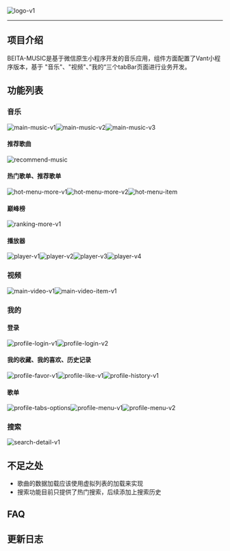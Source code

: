 ![logo-v1](https://raw.githubusercontent.com/beitaandbaozi/BEITA-MUSIC/main/demo-image/logo-v1.png)





------



## 项目介绍

BEITA-MUSIC是基于微信原生小程序开发的音乐应用，组件方面配置了Vant小程序版本，基于 "音乐"、"视频"、”我的“三个tabBar页面进行业务开发。



## 功能列表

### 音乐

![main-music-v1](https://raw.githubusercontent.com/beitaandbaozi/BEITA-MUSIC/main/demo-image/main-music-v1.png)![main-music-v2](https://raw.githubusercontent.com/beitaandbaozi/BEITA-MUSIC/main/demo-image/main-music-v2.png)![main-music-v3](https://raw.githubusercontent.com/beitaandbaozi/BEITA-MUSIC/main/demo-image/main-music-v3.png)



#### 推荐歌曲

![recommend-music](https://raw.githubusercontent.com/beitaandbaozi/BEITA-MUSIC/main/demo-image/recommend-more-v1.png)



#### 热门歌单、推荐歌单

![hot-menu-more-v1](https://raw.githubusercontent.com/beitaandbaozi/BEITA-MUSIC/main/demo-image/hot-menu-more-v1.png)![hot-menu-more-v2](https://raw.githubusercontent.com/beitaandbaozi/BEITA-MUSIC/main/demo-image/hot-menu-more-v2.png)![hot-menu-item](https://raw.githubusercontent.com/beitaandbaozi/BEITA-MUSIC/main/demo-image/hot-menu-item.png)



#### 巅峰榜

![ranking-more-v1](https://raw.githubusercontent.com/beitaandbaozi/BEITA-MUSIC/main/demo-image/ranking-more-v1.png)



#### 播放器

![player-v1](https://raw.githubusercontent.com/beitaandbaozi/BEITA-MUSIC/main/demo-image/player-v1.png)![player-v2](https://raw.githubusercontent.com/beitaandbaozi/BEITA-MUSIC/main/demo-image/player-v2.png)![player-v3](https://raw.githubusercontent.com/beitaandbaozi/BEITA-MUSIC/main/demo-image/player-v3.png)![player-v4](https://raw.githubusercontent.com/beitaandbaozi/BEITA-MUSIC/main/demo-image/player-v4.png)



### 视频

![main-video-v1](https://raw.githubusercontent.com/beitaandbaozi/BEITA-MUSIC/main/demo-image/main-video-v1.png)![main-video-item-v1](https://raw.githubusercontent.com/beitaandbaozi/BEITA-MUSIC/main/demo-image/main-video-item-v1.png)



### 我的

#### 登录

![profile-login-v1](https://raw.githubusercontent.com/beitaandbaozi/BEITA-MUSIC/main/demo-image/profile-login-v1.png)![profile-login-v2](https://raw.githubusercontent.com/beitaandbaozi/BEITA-MUSIC/main/demo-image/profile-login-v2.png)



#### 我的收藏、我的喜欢、历史记录

![profile-favor-v1](https://raw.githubusercontent.com/beitaandbaozi/BEITA-MUSIC/main/demo-image/profile-favor-v1.png)![profile-like-v1](https://raw.githubusercontent.com/beitaandbaozi/BEITA-MUSIC/main/demo-image/profile-like-v1.png)![profile-history-v1](https://raw.githubusercontent.com/beitaandbaozi/BEITA-MUSIC/main/demo-image/profile-history-v1.png)

#### 歌单

![profile-tabs-options](https://raw.githubusercontent.com/beitaandbaozi/BEITA-MUSIC/main/demo-image/profile-tabs-options.png)![profile-menu-v1](https://raw.githubusercontent.com/beitaandbaozi/BEITA-MUSIC/main/demo-image/profile-menu-v1.png)![profile-menu-v2](https://raw.githubusercontent.com/beitaandbaozi/BEITA-MUSIC/main/demo-image/profile-menu-v2.png)



### 搜索

![search-detail-v1](https://raw.githubusercontent.com/beitaandbaozi/BEITA-MUSIC/main/demo-image/search-detail-v1.png)



## 不足之处

- 歌曲的数据加载应该使用虚拟列表的加载来实现
- 搜索功能目前只提供了热门搜索，后续添加上搜索历史

## FAQ

## 更新日志
